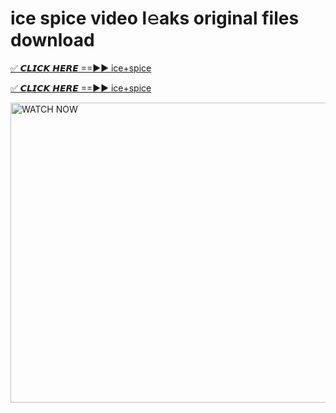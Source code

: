 # ice spice video l𝚎aks original files download

<p><a href="https://mediafirer.com/ice+spice&ref=titik" rel="nofollow">✅ 𝘾𝙇𝙄𝘾𝙆 𝙃𝙀𝙍𝙀 ==►► ice+spice</a></p>

<p><a href="https://mediafirer.com/ice+spice&ref=titik" rel="nofollow">✅ 𝘾𝙇𝙄𝘾𝙆 𝙃𝙀𝙍𝙀 ==►► ice+spice</a></p>

<p><a rel="nofollow" title="WATCH NOW" href="https://mediafirer.com/ice+spice&ref=titik"><img border="ice+spice" height="480" width="854" title="WATCH NOW" alt="WATCH NOW" src="https://i.imgur.com/WiGg2rx.gif"></a></p>